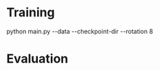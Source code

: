 # Training

python main.py --data <path-to-data> --checkpoint-dir <checkpoint-dir> --rotation 8

# Evaluation



